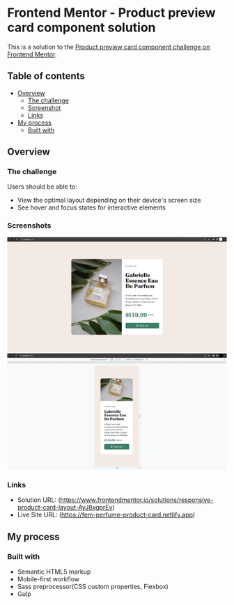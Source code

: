 # Frontend Mentor - Product preview card component solution

This is a solution to the [Product preview card component challenge on Frontend Mentor](https://www.frontendmentor.io/challenges/product-preview-card-component-GO7UmttRfa).

## Table of contents

- [Overview](#overview)
  - [The challenge](#the-challenge)
  - [Screenshot](#screenshot)
  - [Links](#links)
- [My process](#my-process)
  - [Built with](#built-with)

## Overview

### The challenge

Users should be able to:

- View the optimal layout depending on their device's screen size
- See hover and focus states for interactive elements

### Screenshots

![](./result_screenshots/desktop_screenshot.png)
![](./result_screenshots/mobile_screenshot.png)

### Links

- Solution URL: (https://www.frontendmentor.io/solutions/responsive-product-card-layout-AyJ8xgprEv)
- Live Site URL: (https://fem-perfume-product-card.netlify.app)

## My process

### Built with

- Semantic HTML5 markup
- Mobile-first workflow
- Sass preprocessor(CSS custom properties, Flexbox)
- Gulp


